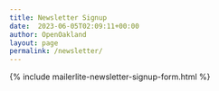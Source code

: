 ```yaml
---
title: Newsletter Signup
date:  2023-06-05T02:09:11+00:00
author: OpenOakland
layout: page
permalink: /newsletter/
---
```


{% include mailerlite-newsletter-signup-form.html %}